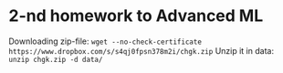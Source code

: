 # 2-nd homework to Advanced ML
Downloading zip-file:
`wget --no-check-certificate https://www.dropbox.com/s/s4qj0fpsn378m2i/chgk.zip`
Unzip it in data:
`unzip chgk.zip -d data/`